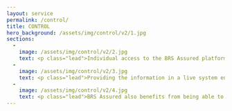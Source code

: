 ```yaml
---
layout: service
permalink: /control/
title: CONTROL
hero_background: /assets/img/control/v2/1.jpg
sections:
  -
    image: /assets/img/control/v2/2.jpg
    text: <p class="lead">Individual access to the BRS Assured platform will enable organisations to review areas of concern or non-compliance and the actions taken to address the issues.  Real-time information is available with specific access to enable individual sites, or corporate level intervention on the risk control measures that are required, the speed at which actions are taken and the accuracy of closure.  The information can be provided to all levels of the organisation with the introduction of specific training materials to ensure continual improvement.</p>
  -
    image: /assets/img/control/v2/3.jpg
    text: <p class="lead">Providing the information in a live system ensures organisations have the most relevant and up to date compliance information at their fingertips.</p>
  -
    image: /assets/img/control/v2/4.jpg
    text: <p class="lead">BRS Assured also benefits from being able to offer specific consultancy support services, training and or official NVQ qualifications as enhanced parts of the service, ensuring Intelligent Risk Control; that is tailored to your industry.</p>
---
```

